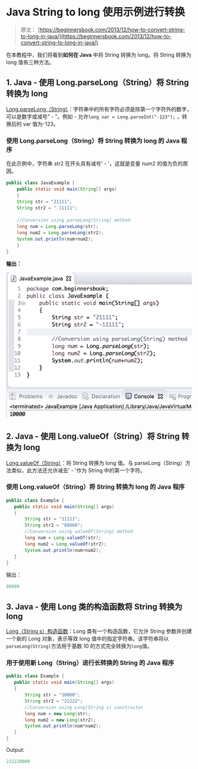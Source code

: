 # Java String to long 使用示例进行转换

> 原文： [https://beginnersbook.com/2013/12/how-to-convert-string-to-long-in-java/](https://beginnersbook.com/2013/12/how-to-convert-string-to-long-in-java/)

在本教程中，我们将看到**如何在 Java** 中将 String 转换为 long。将 String 转换为 long 值有三种方法。

## 1\. Java - 使用 Long.parseLong（String）将 String 转换为 long

[Long.parseLong（String）](https://docs.oracle.com/javase/7/docs/api/java/lang/Long.html#parseLong(java.lang.String))：字符串中的所有字符必须是除第一个字符外的数字，可以是数字或减号“ - ”。例如 - 允许`long var = Long.parseInt("-123");` ，转换后的 var 值为-123。

### 使用 Long.parseLong（String）将 String 转换为 long 的 Java 程序

在此示例中，字符串 str2 在开头具有减号' - '，这就是变量 num2 的值为负的原因。

```java
public class JavaExample {
    public static void main(String[] args)
    {
	String str = "21111";
	String str2 = "-11111";

	//Conversion using parseLong(String) method
	long num = Long.parseLong(str);
	long num2 = Long.parseLong(str2);
	System.out.println(num+num2);		
    }
}

```

**输出：**

![Java String to Long conversion](img/08faa430dc7d1178d40aba8f2bcf88c1.jpg)

## 2\. Java - 使用 Long.valueOf（String）将 String 转换为 long

[Long.valueOf（String）](https://docs.oracle.com/javase/7/docs/api/java/lang/Long.html#valueOf(java.lang.String))：将 String 转换为 long 值。与 parseLong（String）方法类似，此方法还允许减去' - '作为 String 中的第一个字符。

### 使用 Long.valueOf（String）将 String 转换为 long 的 Java 程序

```java
public class Example {
   public static void main(String[] args)
   {
       String str = "11111";
       String str2 = "88888";
       //Conversion using valueOf(String) method
       long num = Long.valueOf(str);
       long num2 = Long.valueOf(str2);
       System.out.println(num+num2);		
   }
}
```

输出：

```java
99999
```

## 3\. Java - 使用 Long 类的构造函数将 String 转换为 long

[Long（String s）构造函数](https://docs.oracle.com/javase/7/docs/api/java/lang/Long.html#Long(java.lang.String))：Long 类有一个构造函数，它允许 String 参数并创建一个新的 Long 对象，表示等效 long 值中的指定字符串。该字符串将以`parseLong(String)`方法用于基数 10 的方式完全转换为`long`值。

### 用于使用新 Long（String）进行长转换的 String 的 Java 程序

```java
public class Example {
   public static void main(String[] args)
   {
       String str = "10000";
       String str2 = "22222";
       //Conversion using Long(String s) constructor
       long num = new Long(str);
       long num2 = new Long(str2);
       System.out.println(num*num2);		
   }
}

```

Output:

```java
222220000
```